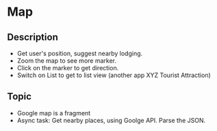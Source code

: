 # Map
## Description
- Get user's position, suggest nearby lodging.
- Zoom the map to see more marker.
- Click on the marker to get direction.
- Switch on List to get to list view (another app XYZ Tourist Attraction)
## Topic
- Google map is a fragment
- Async task: Get nearby places, using Goolge API. Parse the JSON.
